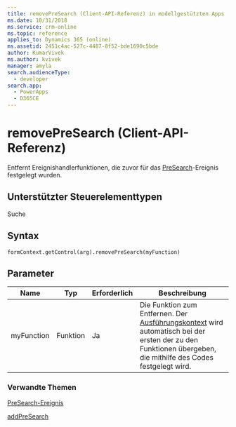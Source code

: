 ```yaml
---
title: removePreSearch (Client-API-Referenz) in modellgestützten Apps | MicrosoftDocs
ms.date: 10/31/2018
ms.service: crm-online
ms.topic: reference
applies_to: Dynamics 365 (online)
ms.assetid: 2451c4ac-527c-4487-8f52-bde1690c5bde
author: KumarVivek
ms.author: kvivek
manager: amyla
search.audienceType:
  - developer
search.app:
  - PowerApps
  - D365CE
---
```

# <a name="removepresearch-client-api-reference"></a>removePreSearch (Client-API-Referenz)



Entfernt Ereignishandlerfunktionen, die zuvor für das [PreSearch](../events/PreSearch.md)-Ereignis festgelegt wurden.

## <a name="control-types-supported"></a>Unterstützter Steuerelementtypen

Suche

## <a name="syntax"></a>Syntax

`formContext.getControl(arg).removePreSearch(myFunction)`

## <a name="parameters"></a>Parameter

|Name | Typ | Erforderlich | Beschreibung|
|--|--|--|--|
|myFunction |Funktion |Ja| Die Funktion zum Entfernen. Der [Ausführungskontext](../../clientapi-execution-context.md) wird automatisch bei der ersten der zu den Funktionen übergeben, die mithilfe des Codes festgelegt wird.|

### <a name="related-topics"></a>Verwandte Themen

[PreSearch-Ereignis](../events/PreSearch.md)

[addPreSearch](addPreSearch.md) 


